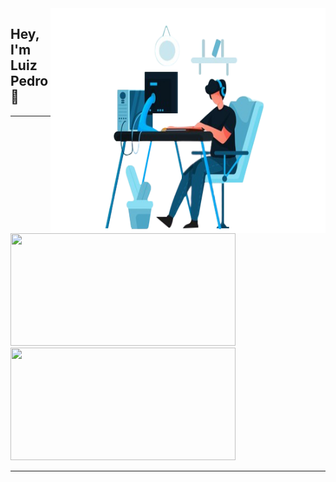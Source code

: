 <img src="https://github.com/luizpedros/luizpedros/blob/main/codando2-editada.png" width="440px" height="360px" align='right'/>

## Hey, I'm Luiz Pedro 👋

<hr/>

<a href="https://github.com/luizpedros/github-readme-stats">
   <img height="180em" src="https://github-readme-stats-eight-theta.vercel.app/api?username=luizpedros&show_icons=true&theme=react&include_all_commits=true&count_private=true" height="380" width="360" />
   </a>
   <a href="https://github.com/luizpedros/github-readme-stats">
   <img height="180em" src="https://github-readme-stats-eight-theta.vercel.app/api/top-langs/?username=luizpedros&layout=compact&langs_count=8&theme=react" height="380" width="360" />
    </a>
   <hr/>
   
  
 
  

<!--
**luizpedros/luizpedros** is a ✨ _special_ ✨ repository because its `README.md` (this file) appears on your GitHub profile.

Here are some ideas to get you started:

- 🔭 I’m currently working on ...
- 🌱 I’m currently learning ...
- 👯 I’m looking to collaborate on ...
- 🤔 I’m looking for help with ...
- 💬 Ask me about ...
- 📫 How to reach me: ...
- 😄 Pronouns: ...
- ⚡ Fun fact: ...
-->
